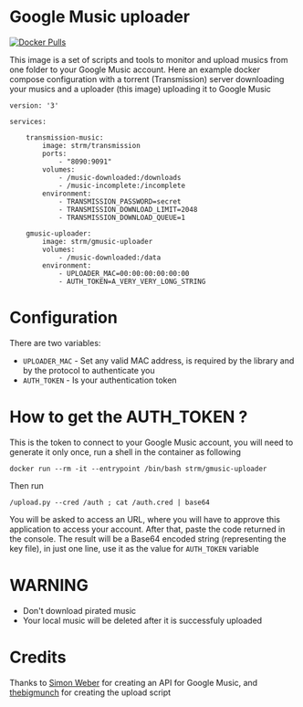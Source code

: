 # Google Music uploader

[![Docker Pulls](https://img.shields.io/docker/pulls/strm/gmusic-uploader.svg?style=plastic)](https://hub.docker.com/r/strm/gmusic-uploader/)

This image is a set of scripts and tools to monitor and upload musics from one folder to your Google Music account. Here an example docker compose configuration with a torrent (Transmission) server downloading your musics and a uploader (this image) uploading it to Google Music

```
version: '3'

services:

    transmission-music:
        image: strm/transmission
		ports:
			- "8090:9091"
        volumes:
            - /music-downloaded:/downloads
            - /music-incomplete:/incomplete
        environment:
            - TRANSMISSION_PASSWORD=secret
            - TRANSMISSION_DOWNLOAD_LIMIT=2048
            - TRANSMISSION_DOWNLOAD_QUEUE=1

	gmusic-uploader:
		image: strm/gmusic-uploader
		volumes:
			- /music-downloaded:/data
		environment:
			- UPLOADER_MAC=00:00:00:00:00:00
			- AUTH_TOKEN=A_VERY_VERY_LONG_STRING
```

# Configuration

There are two variables:

  * `UPLOADER_MAC` - Set any valid MAC address, is required by the library and by the protocol to authenticate you
  * `AUTH_TOKEN` - Is your authentication token

# How to get the AUTH_TOKEN ?

This is the token to connect to your Google Music account, you will need to generate it only once, run a shell in the container as following

```
docker run --rm -it --entrypoint /bin/bash strm/gmusic-uploader
```

Then run

```
/upload.py --cred /auth ; cat /auth.cred | base64
```

You will be asked to access an URL, where you will have to approve this application to access your account. After that, paste the code returned in the console. The result will be a Base64 encoded string (representing the key file), in just one line, use it as the value for `AUTH_TOKEN` variable


# WARNING

  * Don't download pirated music
  * Your local music will be deleted after it is successfuly uploaded

# Credits

Thanks to [Simon Weber](https://github.com/simon-weber/gmusicapi) for creating an API for Google Music, and [thebigmunch](https://github.com/thebigmunch/gmusicapi-scripts) for creating the upload script
